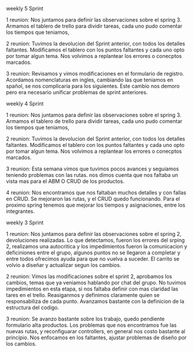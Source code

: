 weekly 5 Sprint

1 reunion: Nos juntamos para definir las observaciones sobre el spring 3. Armamos el tablero de trello para dividir tareas, cada uno pudo comentar los tiempos que teniamos, 

2 reunion: Tuvimos la devolucion del Sprint anterior, con todos los detalles faltantes. Modificamos el tablero con los puntos faltantes y cada uno opto por tomar algun tema. Nos volvimos a replantear los errores o conecptos marcados.

3 reunion: Revisamos y vimos modificaciones en el formulario de registro. Acordamos nomenclaturas en ingles, cambiando las que teniamos en spañol, se nos complicaria para los siguientes. Este cambio nos demoro pero era necesario unificar problemas de sprint anteriores.





weekly 4 Sprint

1 reunion: Nos juntamos para definir las observaciones sobre el spring 3. Armamos el tablero de trello para dividir tareas, cada uno pudo comentar los tiempos que teniamos, 

2 reunion: Tuvimos la devolucion del Sprint anterior, con todos los detalles faltantes. Modificamos el tablero con los puntos faltantes y cada uno opto por tomar algun tema. Nos volvimos a replantear los errores o conecptos marcados.

3 reunion: Esta semana vimos que tuvimos pocos avances y seguiamos teniendo problemas con las rutas. nos dimos cuenta que nos faltaba un vista mas para el ABM O CRUD de los productos. 

4 reunion: Nos encontramos que nos faltaban muchos detalles y con fallas en CRUD. Se mejoraron las rutas, y el CRUD quedo funcionando.  Para el proximo spring tenemos que mejorar los tiempos y asignaciones, entre los integrantes. 


weekly 3 Sprint

1 reunion: Nos juntamos para definir las observaciones sobre el spring 2, devoluciones realizadas. Lo que detectamos, fueron los errores del srping 2, realizamos una autocritica y los impedimientos fueron la comunicacion y deficiniones entre el grupo, algunos puntos no se llegaron a completar y entre todos ofrecimos ayuda para que no vuelva a suceder. El carrito se volvio a diseñar y actualizar segun los cambios. 

2 reunion: Vimos las modificaciones sobre el sprint 2, aprobamos los cambios, temas que ya veniamos hablando por chat del grupo. No tuvimos impedimientos en esta etapa, si nos faltaba definir con mas claridad las tares en el trello. Reasiganmos y definimos claramente quien se responsabiliza de cada punto. Avanzamos bastante con la definicion de la estructura del codigo. 

3 reunion: Se avanzo bastante sobre los trabajo, quedo pendiente formulario alta productos. Los problemas que nos encontramos fue las nuevas rutas, y reconfiguarar controllers, en general nos costo bastante al principio. Nos enfocamos en los faltantes, ajustar problemas de diseño por los cambios. 

